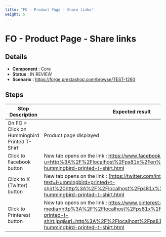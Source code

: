 ```yaml
---
title: "FO - Product Page - Share links"
weight: 5
---
```


# FO - Product Page - Share links
## Details
* **Component** : Core
* **Status** : IN REVIEW
* **Scenario** : https://forge.prestashop.com/browse/TEST-1260

## Steps
| Step Description | Expected result |
| ----- | ----- |
| On FO > Click on Hummingbird Printed T-Shirt | Product page displayed |
| Click to Facebook button | New tab opens on the link : https://www.facebook.com/sharer.php?u=http%3A%2F%2Flocalhost%2Fps81x%2Fen%2Fmen%2F1-hummingbird-printed-t-shirt.html |
| Click to X (Twitter) button | New tab opens on the link : [https://twitter.com/intent/tweet?text=Hummingbird+printed+t-shirt%20http%3A%2F%2Flocalhost%2Fps81x%2Fen%2Fmen%2F1-hummingbird-printed-t-shirt.html|https://www.facebook.com/sharer.php?u=http%3A%2F%2Flocalhost%2Fps81x%2Fen%2Fmen%2F1-hummingbird-printed-t-shirt.html] |
| Click to Printerest button | New tab opens on the link : https://www.pinterest.com/pin/create/button/?media=http%3A%2F%2Flocalhost%2Fps81x%2F1%2Fhummingbird-printed-t-shirt.jpg&url=http%3A%2F%2Flocalhost%2Fps81x%2Fen%2Fmen%2F1-hummingbird-printed-t-shirt.html |
